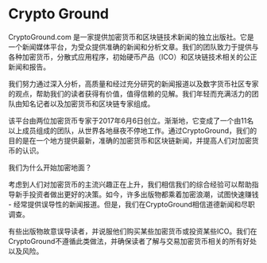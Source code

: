 # Crypto Ground

CryptoGround.com 是一家提供加密货币和区块链技术新闻的独立出版社。它是一个新闻媒体平台，为受众提供准确的新闻和分析文章。我们的团队致力于提供与各种加密货币，分散式应用程序，初始硬币产品（ICO）和区块链技术相关的公正新闻和报告。

我们努力通过深入分析，高质量和经过充分研究的新闻报道以及数字货币社区专家的观点，帮助我们的读者获得有价值，值得信赖的见解。我们年轻而充满活力的团队由知名记者以及加密货币和区块链专家组成。

该平台由两位加密货币专家于2017年6月6日创立。渐渐地，它变成了一个由11名以上成员组成的团队，从世界各地昼夜不停地工作。通过CryptoGround，我们的目的是在一个地方提供最新，准确的加密货币和区块链新闻，并提高人们对加密货币的认识。

我们为什么开始加密地面？

考虑到人们对加密货币的主流兴趣正在上升，我们相信我们的综合经验可以帮助指导新手投资者做出更好的决策。如今，许多出版物都乘着加密浪潮，试图快速赚钱 - 经常提供误导性的新闻报道。但是，我们在CryptoGround相信道德新闻和尽职调查。

有些出版物故意误导读者，并说服他们购买某些加密货币或投资某些ICO。我们在CryptoGround不遵循此类做法，并确保读者了解与交易加密货币相关的所有好处以及风险。
